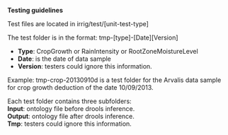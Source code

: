 **Testing guidelines**

Test files are located in irrig/test/[unit-test-type]

The test folder is in the format: tmp-[type]-[Date][Version]  
- **Type**: CropGrowth or RainIntensity or RootZoneMoistureLevel     
- **Date**: is the date of data sample  
- **Version**: testers could ignore this information.  

Example: tmp-crop-20130910d is a test folder for the Arvalis data sample for crop growth deduction of the date 10/09/2013.   

Each test folder contains three subfolders:   
  **Input**: ontology file before drools inference.  
  **Output**: ontology file after drools inference.  
  **Tmp**: testers could ignore this information.  
